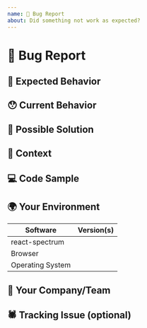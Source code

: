 ```yaml
---
name: 🐛 Bug Report
about: Did something not work as expected?
---
```


<!---
Thanks for filing an issue 😄! Before you submit, please read the following:

Search open/closed issues before submitting since someone might have asked the same thing before!
-->

# 🐛 Bug Report 

<!--- Provide a general summary of the issue here -->

## 🤔 Expected Behavior

<!--- Tell us what should happen -->

## 😯 Current Behavior

<!--- Tell us what happens instead of the expected behavior. Please include a link to the storybook if possible. -->

<!--- If you are seeing an error, please include the full error message and stack trace -->

## 💁 Possible Solution

<!--- Not obligatory, but suggest a fix/reason for the bug -->

## 🔦 Context

<!--- How has this issue affected you? What are you trying to accomplish? -->

<!--- Providing context helps us come up with a solution that is most useful in the real world -->

## 💻 Code Sample

<!-- Please provide a code repository, gist, code snippet or sample files to reproduce the issue -->

## 🌍 Your Environment

<!--- Include as many relevant details about the environment you experienced the bug in -->

| Software         | Version(s) |
| ---------------- | ---------- |
| react-spectrum   |
| Browser          |
| Operating System |

## 🧢 Your Company/Team

<!--- Which product team is this bug impacting? (i.e. Adobe/Photoshop) -->

## 🕷 Tracking Issue (optional)

<!--- Link to the issue in your system, if publicly available -->

